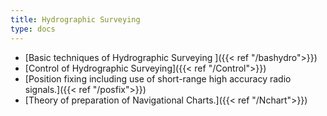 ```yaml
---
title: Hydrographic Surveying
type: docs
---
```


* [Basic techniques of  Hydrographic Surveying ]({{< ref "/bashydro">}})
* [Control of Hydrographic Surveying]({{< ref "/Control">}})
* [Position fixing including use of short-range high accuracy radio signals.]({{< ref "/posfix">}})
* [Theory of preparation of Navigational Charts.]({{< ref "/Nchart">}})

